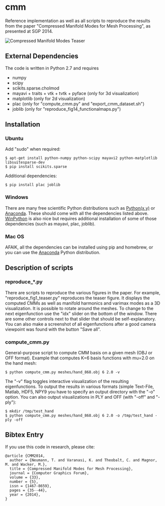 cmm
===

Reference implementation as well as all scripts to reproduce the results from the paper "Compressed Manifold Modes for Mesh Processing", as presented at SGP 2014.

![Compressed Manifold Modes Teaser](http://www.drematrix.de/wordpress/wp-content/uploads/2014/07/cmm_teaser.jpg)

## External Dependencies

The code is written in Python 2.7 and requires

 - numpy
 - scipy
 - scikits.sparse.cholmod
 - mayavi + traits + vtk + tvtk + pyface (only for 3d visualization)
 - matplotlib (only for 2d visualization)
 - plac (only for "compute_cmm.py" and "export_cmm_dataset.sh")
 - joblib (only for "reproduce_fig14_functionalmaps.py")

## Installation

### Ubuntu

Add "sudo" when required:

```
$ apt-get install python-numpy python-scipy mayavi2 python-matplotlib libsuitesparse-dev
$ pip install scikits.sparse
```

Additional dependencies:
```
$ pip install plac joblib
```

### Windows

There are many free scientific Python distributions such as [Python(x,y)](https://code.google.com/p/pythonxy/) or [Anaconda](http://continuum.io/downloads). These should come with all the dependencies listed above. [WinPython](http://winpython.sourceforge.net/) is also nice but requires additional installation of some of those dependencies (such as mayavi, plac, joblib).

### Mac OS

AFAIK, all the dependencies can be installed using pip and homebrew, or you can use the [Anaconda](http://continuum.io/downloads) Python distribution.

## Description of scripts

### reproduce_*.py
There are scripts to reproduce the various figures in the paper. For example, "reproduce_fig1_teaser.py" reproduces the teaser figure. It displays the computed CMMs as well as manifold harmonics and varimax modes as a 3D visualization. It is possible to rotate around the meshes. To change to the next eigenfunction use the "idx" slider on the bottom of the window. There are some other controls next to that slider that should be self-explanatory. You can also make a screenshot of all eigenfunctions after a good camera viewpoint was found with the button "Save all".

### compute_cmm.py
General-purpose script to compute CMM basis on a given mesh (OBJ or OFF format).
Example that computes K=6 basis functions with mu=2.0 on the hand mesh:
```
$ python compute_cmm.py meshes/hand_868.obj 6 2.0 -v
```
The "-v" flag toggles interactive visualization of the resulting eigenfunctions.
To output the results in various formats (simple Text-File, Matlab, HDF5, NPY9 you have to specify an output directory with the "-o" option. You can also output visualizations in PLY and OFF (with "-off" and "-ply"):
```
$ mkdir /tmp/test_hand
$ python compute_cmm.py meshes/hand_868.obj 6 2.0 -o /tmp/test_hand -ply -off
```

## Bibtex Entry

If you use this code in research, please cite:
```
@article {CMM2014,
  author = {Neumann, T. and Varanasi, K. and Theobalt, C. and Magnor, M. and Wacker, M.},
  title = {Compressed Manifold Modes for Mesh Processing},
  journal = {Computer Graphics Forum},
  volume = {33},
  number = {5},
  issn = {1467-8659},
  pages = {35--44},
  year = {2014},
}
```
